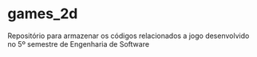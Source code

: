 # games_2d
Repositório para armazenar os códigos relacionados a jogo desenvolvido no 5º semestre de Engenharia de Software 
